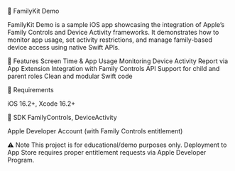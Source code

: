 📱 FamilyKit Demo

FamilyKit Demo is a sample iOS app showcasing the integration of Apple’s Family Controls and Device Activity frameworks. It demonstrates how to monitor app usage, set activity restrictions, and manage family-based device access using native Swift APIs.

🔧 Features
Screen Time & App Usage Monitoring
Device Activity Report via App Extension
Integration with Family Controls API
Support for child and parent roles
Clean and modular Swift code

🚀 Requirements

iOS 16.2+,
Xcode 16.2+

🚀 SDK
FamilyControls,
DeviceActivity

Apple Developer Account (with Family Controls entitlement)

⚠️ Note
This project is for educational/demo purposes only. Deployment to App Store requires proper entitlement requests via Apple Developer Program.
